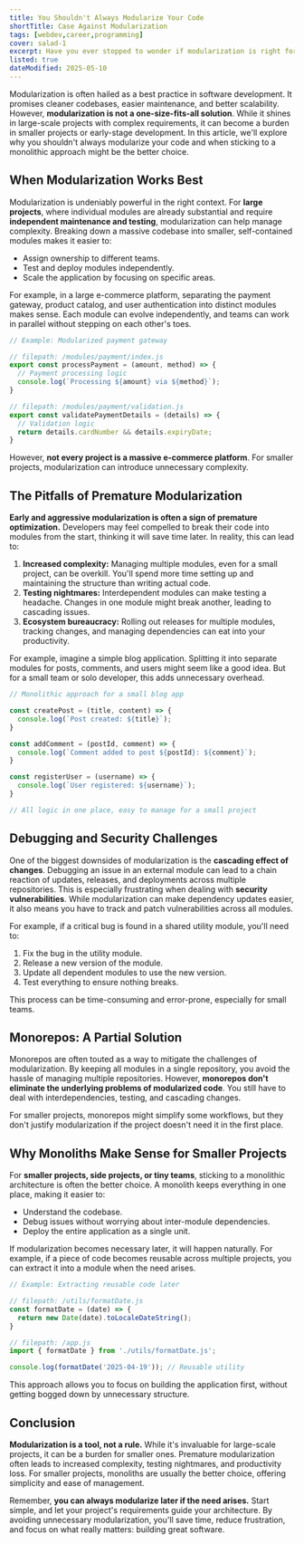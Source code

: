 ```yaml
---
title: You Shouldn't Always Modularize Your Code
shortTitle: Case Against Modularization
tags: [webdev,career,programming]
cover: salad-1
excerpt: Have you ever stopped to wonder if modularization is right for your use case? What if I told you it might not be?
listed: true
dateModified: 2025-05-10
---
```


Modularization is often hailed as a best practice in software development. It promises cleaner codebases, easier maintenance, and better scalability. However, **modularization is not a one-size-fits-all solution**. While it shines in large-scale projects with complex requirements, it can become a burden in smaller projects or early-stage development. In this article, we'll explore why you shouldn't always modularize your code and when sticking to a monolithic approach might be the better choice.

## When Modularization Works Best

Modularization is undeniably powerful in the right context. For **large projects**, where individual modules are already substantial and require **independent maintenance and testing**, modularization can help manage complexity. Breaking down a massive codebase into smaller, self-contained modules makes it easier to:

- Assign ownership to different teams.
- Test and deploy modules independently.
- Scale the application by focusing on specific areas.

For example, in a large e-commerce platform, separating the payment gateway, product catalog, and user authentication into distinct modules makes sense. Each module can evolve independently, and teams can work in parallel without stepping on each other's toes.

```js
// Example: Modularized payment gateway

// filepath: /modules/payment/index.js
export const processPayment = (amount, method) => {
  // Payment processing logic
  console.log(`Processing ${amount} via ${method}`);
}

// filepath: /modules/payment/validation.js
export const validatePaymentDetails = (details) => {
  // Validation logic
  return details.cardNumber && details.expiryDate;
}
```

However, **not every project is a massive e-commerce platform**. For smaller projects, modularization can introduce unnecessary complexity.

## The Pitfalls of Premature Modularization

**Early and aggressive modularization is often a sign of premature optimization.** Developers may feel compelled to break their code into modules from the start, thinking it will save time later. In reality, this can lead to:

1. **Increased complexity:** Managing multiple modules, even for a small project, can be overkill. You'll spend more time setting up and maintaining the structure than writing actual code.
2. **Testing nightmares:** Interdependent modules can make testing a headache. Changes in one module might break another, leading to cascading issues.
3. **Ecosystem bureaucracy:** Rolling out releases for multiple modules, tracking changes, and managing dependencies can eat into your productivity.

For example, imagine a simple blog application. Splitting it into separate modules for posts, comments, and users might seem like a good idea. But for a small team or solo developer, this adds unnecessary overhead.

```js
// Monolithic approach for a small blog app

const createPost = (title, content) => {
  console.log(`Post created: ${title}`);
}

const addComment = (postId, comment) => {
  console.log(`Comment added to post ${postId}: ${comment}`);
}

const registerUser = (username) => {
  console.log(`User registered: ${username}`);
}

// All logic in one place, easy to manage for a small project
```

## Debugging and Security Challenges

One of the biggest downsides of modularization is the **cascading effect of changes**. Debugging an issue in an external module can lead to a chain reaction of updates, releases, and deployments across multiple repositories. This is especially frustrating when dealing with **security vulnerabilities**. While modularization can make dependency updates easier, it also means you have to track and patch vulnerabilities across all modules.

For example, if a critical bug is found in a shared utility module, you'll need to:

1. Fix the bug in the utility module.
2. Release a new version of the module.
3. Update all dependent modules to use the new version.
4. Test everything to ensure nothing breaks.

This process can be time-consuming and error-prone, especially for small teams.

## Monorepos: A Partial Solution

Monorepos are often touted as a way to mitigate the challenges of modularization. By keeping all modules in a single repository, you avoid the hassle of managing multiple repositories. However, **monorepos don't eliminate the underlying problems of modularized code**. You still have to deal with interdependencies, testing, and cascading changes.

For smaller projects, monorepos might simplify some workflows, but they don't justify modularization if the project doesn't need it in the first place.

## Why Monoliths Make Sense for Smaller Projects

For **smaller projects, side projects, or tiny teams**, sticking to a monolithic architecture is often the better choice. A monolith keeps everything in one place, making it easier to:

- Understand the codebase.
- Debug issues without worrying about inter-module dependencies.
- Deploy the entire application as a single unit.

If modularization becomes necessary later, it will happen naturally. For example, if a piece of code becomes reusable across multiple projects, you can extract it into a module when the need arises.

```js
// Example: Extracting reusable code later

// filepath: /utils/formatDate.js
const formatDate = (date) => {
  return new Date(date).toLocaleDateString();
}

// filepath: /app.js
import { formatDate } from './utils/formatDate.js';

console.log(formatDate('2025-04-19')); // Reusable utility
```

This approach allows you to focus on building the application first, without getting bogged down by unnecessary structure.

## Conclusion

**Modularization is a tool, not a rule.** While it's invaluable for large-scale projects, it can be a burden for smaller ones. Premature modularization often leads to increased complexity, testing nightmares, and productivity loss. For smaller projects, monoliths are usually the better choice, offering simplicity and ease of management.

Remember, **you can always modularize later if the need arises.** Start simple, and let your project's requirements guide your architecture. By avoiding unnecessary modularization, you'll save time, reduce frustration, and focus on what really matters: building great software.
